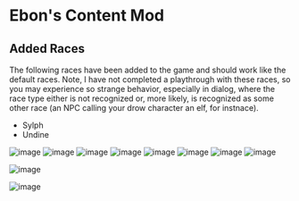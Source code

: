 # Ebon's Content Mod

## Added Races
The following races have been added to the game and should work like the default races. Note, I have not completed a playthrough with these races, so you may experience so strange behavior, especially in dialog, where the race type either is not recognized or, more likely, is recognized as some other race (an NPC calling your drow character an elf, for instnace).

- Sylph
- Undine

![image](https://github.com/user-attachments/assets/16eeaa4f-1789-4f2d-b50b-5e5ea39a851c)
![image](https://github.com/user-attachments/assets/e8687fa4-443f-4a53-878a-a24bffd588b0)
![image](https://github.com/user-attachments/assets/a6eb5d24-c22d-41c8-97ce-75a6572ef715)
![image](https://github.com/user-attachments/assets/6f9e99aa-03d2-4cc0-bda3-afc35a64a5a9)
![image](https://github.com/user-attachments/assets/a319c98c-0a67-40c6-a7a0-ca01a3cb9f1b)
![image](https://github.com/user-attachments/assets/bc51c095-1a2f-4278-82c9-6344438bad87)
![image](https://github.com/user-attachments/assets/2e730b3c-5333-44ae-889a-8895f2b0a7b6)
![image](https://github.com/user-attachments/assets/74103851-f2c9-4a5f-a703-c1212eaa3a64)

![image](https://github.com/user-attachments/assets/d2ff9dcc-3ed6-4b53-bfe4-f79551f8f74a)

![image](https://github.com/user-attachments/assets/5976579b-5da5-4464-ac79-a8f62c643c2c)
